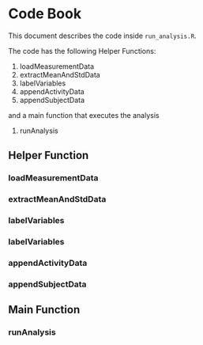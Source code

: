 # Code Book

This document describes the code inside `run_analysis.R`.

The code has the following Helper Functions:
1. loadMeasurementData
2. extractMeanAndStdData
3. labelVariables
4. appendActivityData
5. appendSubjectData

and a main function that executes the analysis
1. runAnalysis

## Helper Function

### loadMeasurementData

### extractMeanAndStdData

### labelVariables

### labelVariables

### appendActivityData

### appendSubjectData

## Main Function

### runAnalysis
